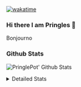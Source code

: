 [![wakatime](https://wakatime.com/badge/user/abd317df-612e-44b4-8787-15db7b574b2f.svg)](https://wakatime.com/@abd317df-612e-44b4-8787-15db7b574b2f)
### Hi there I am Pringles 👋

Bonjourno

### Github Stats
![PringlePot' Github Stats](https://github-readme-stats.vercel.app/api?username=PringlePot&show_icons=true&theme=dark&count_private=true)

<details>
  <summary>Detailed Stats</summary>
    
<!--START_SECTION:waka-->
![Code Time](http://img.shields.io/badge/Code%20Time-450%20hrs%2049%20mins-blue)

![Profile Views](http://img.shields.io/badge/Profile%20Views-2-blue)

![Lines of code](https://img.shields.io/badge/From%20Hello%20World%20I%27ve%20Written-110%20Thousand%20lines%20of%20code-blue)

**🐱 My GitHub Data** 

> 🏆 250 Contributions in the Year 2022
 > 
> 📦 90.8 kB Used in GitHub's Storage 
 > 
> 🚫 Not Opted to Hire
 > 
> 📜 10 Public Repositories 
 > 
> 🔑 12 Private Repositories  
 > 
**I'm an Early 🐤** 

```text
🌞 Morning    155 commits    ████░░░░░░░░░░░░░░░░░░░░░   17.69% 
🌆 Daytime    343 commits    █████████░░░░░░░░░░░░░░░░   39.16% 
🌃 Evening    378 commits    ██████████░░░░░░░░░░░░░░░   43.15% 
🌙 Night      0 commits      ░░░░░░░░░░░░░░░░░░░░░░░░░   0.0%

```
📅 **I'm Most Productive on Sunday** 

```text
Monday       167 commits    ████░░░░░░░░░░░░░░░░░░░░░   19.06% 
Tuesday      83 commits     ██░░░░░░░░░░░░░░░░░░░░░░░   9.47% 
Wednesday    100 commits    ██░░░░░░░░░░░░░░░░░░░░░░░   11.42% 
Thursday     124 commits    ███░░░░░░░░░░░░░░░░░░░░░░   14.16% 
Friday       82 commits     ██░░░░░░░░░░░░░░░░░░░░░░░   9.36% 
Saturday     144 commits    ████░░░░░░░░░░░░░░░░░░░░░   16.44% 
Sunday       176 commits    █████░░░░░░░░░░░░░░░░░░░░   20.09%

```


📊 **This Week I Spent My Time On** 

```text
⌚︎ Time Zone: Europe/Amsterdam

💬 Programming Languages: 
Go                       5 hrs 15 mins       ███████████████░░░░░░░░░░   59.69% 
TypeScript               3 hrs 21 mins       █████████░░░░░░░░░░░░░░░░   38.07% 
CSS                      4 mins              ░░░░░░░░░░░░░░░░░░░░░░░░░   0.82% 
JSON                     2 mins              ░░░░░░░░░░░░░░░░░░░░░░░░░   0.44% 
Bash                     2 mins              ░░░░░░░░░░░░░░░░░░░░░░░░░   0.41%

🔥 Editors: 
GoLand                   5 hrs 20 mins       ███████████████░░░░░░░░░░   60.61% 
WebStorm                 3 hrs 28 mins       █████████░░░░░░░░░░░░░░░░   39.39%

🐱‍💻 Projects: 
Backend                  5 hrs 18 mins       ███████████████░░░░░░░░░░   60.23% 
Frontend                 3 hrs 28 mins       █████████░░░░░░░░░░░░░░░░   39.39% 
Viewer                   2 mins              ░░░░░░░░░░░░░░░░░░░░░░░░░   0.39%

💻 Operating System: 
Windows                  8 hrs 49 mins       █████████████████████████   100.0%

```

**I Mostly Code in Java** 

```text
Java                     7 repos             ██████████░░░░░░░░░░░░░░░   41.18% 
JavaScript               2 repos             ███░░░░░░░░░░░░░░░░░░░░░░   11.76% 
TypeScript               2 repos             ███░░░░░░░░░░░░░░░░░░░░░░   11.76% 
HTML                     2 repos             ███░░░░░░░░░░░░░░░░░░░░░░   11.76% 
Python                   1 repo              █░░░░░░░░░░░░░░░░░░░░░░░░   5.88%

```


**Timeline**

![Chart not found](https://raw.githubusercontent.com/PringlePot/PringlePot/main/charts/bar_graph.png) 


 Last Updated on 13/03/2022 00:46:54 UTC
<!--END_SECTION:waka-->

</details>
